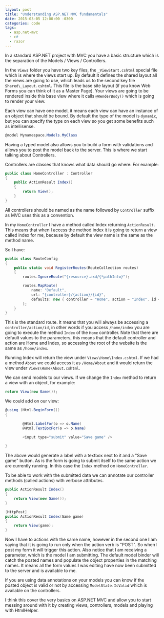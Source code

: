 ```yaml
---
layout: post
title: "Understanding ASP.NET MVC fundamentals"
date: 2015-03-05 12:00:00 -0300
categories: code
tags:
  - asp.net-mvc
  - c#
  - razor
---
```

In a standard ASP.NET project with MVC you have a basic structure which is the separation of the Models / Views / Controllers.

In the `Views` folder you have two key files, the `_ViewStart.cshtml` special file which is where the views start up. By default it defines the shared layout all the views are going to use, which leads us to the second key file `Shared\_Layout.cshtml`. This file is the base site layout (if you know Web Forms you can think of it as a Master Page). Your views are going to be rendered inside this base view where it calls `@RenderBody()` which is going to render your view.
<!--more-->

Each view can have one model, it means each view can have an instance of an object that should be bound. By default the type of the model is `dynamic`, but you can specify the type on each view so you get some benefits such as intellisense.

```csharp
@model Mynamespace.Models.MyClass
```

Having a typed model also allows you to build a form with validations and allows you to post the model back to the server. This is where we start talking about Controllers.

Controllers are classes that knows what data should go where. For example:

```csharp
public class HomeController : Controller
{
    public ActionResult Index()
    {
        return View();
    }
}
```

All controllers should be named as the name followed by `Controller` suffix as MVC uses this as a convention.

In my `HomeController` I have a method called Index returning `ActionResult`. This means that when I access the method index it is going to return a view called index for me, because by default the view name is the same as the method name.

So I have:

```csharp
public class RouteConfig
{
    public static void RegisterRoutes(RouteCollection routes)
    {
        routes.IgnoreRoute("{resource}.axd/{*pathInfo}");

        routes.MapRoute(
            name: "Default",
            url: "{controller}/{action}/{id}",
            defaults: new { controller = "Home", action = "Index", id = UrlParameter.Optional }
        );
    }
}
```

This is the standard route. It means that you will always be accessing a `controller/action/id`, in other words if you access `/home/index` you are going to execute the method `Index` of the `Home` controller. Note that there are default values to the parameters, this means that the default controller and action are Home and Index, so accessing the root of the website is the same as `/home/index`.

Running Index will return the view under `Views\Home\Index.cshtml`. If we had a method `About` we could access it as `/Home/About` and it would return the view under `Views\Home\About.cshtml`.

We can send models to our views. If we change the `Index` method to return a view with an object, for example:

```csharp
return View(new Game());
```

We could add on our view:

```csharp
@using (Html.BeginForm())
{
    
        @Html.LabelFor(o => o.Name)
        @Html.TextBoxFor(o => o.Name)

        <input type="submit" value="Save game" />
    
}
```

The above would generate a label with a textbox next to it and a "Save game" button. As is the form is going to submit itself to the same action we are currently running. In this case the `Index` method on `HomeController`.

To be able to work with the submitted data we can annotate our controller methods (called actions) with verbose attributes.

```csharp
public ActionResult Index()
{
    return View(new Game());
}

[HttpPost]
public ActionResult Index(Game game)
{
    return View(game);
}
```

Now I have to actions with the same name, however in the second one I am saying that it is going to run only when the action verb is "POST". So when I post my form it will trigger this action. Also notice that I am receiving a parameter, which is the model I am submitting. The default model binder will catch the posted names and populate the object properties in the matching names. It means all the form values I was editing have now been submitted to the server and is available to me.

If you are using data annotations on your models you can know if the posted object is valid or not by accessing `ModelState.IsValid` which is available on the controllers.

I think this cover the very basics on ASP.NET MVC and allow you to start messing around with it by creating views, controllers, models and playing with HtmlHelper.
